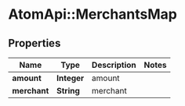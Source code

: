 # AtomApi::MerchantsMap

## Properties
Name | Type | Description | Notes
------------ | ------------- | ------------- | -------------
**amount** | **Integer** | amount | 
**merchant** | **String** | merchant | 


